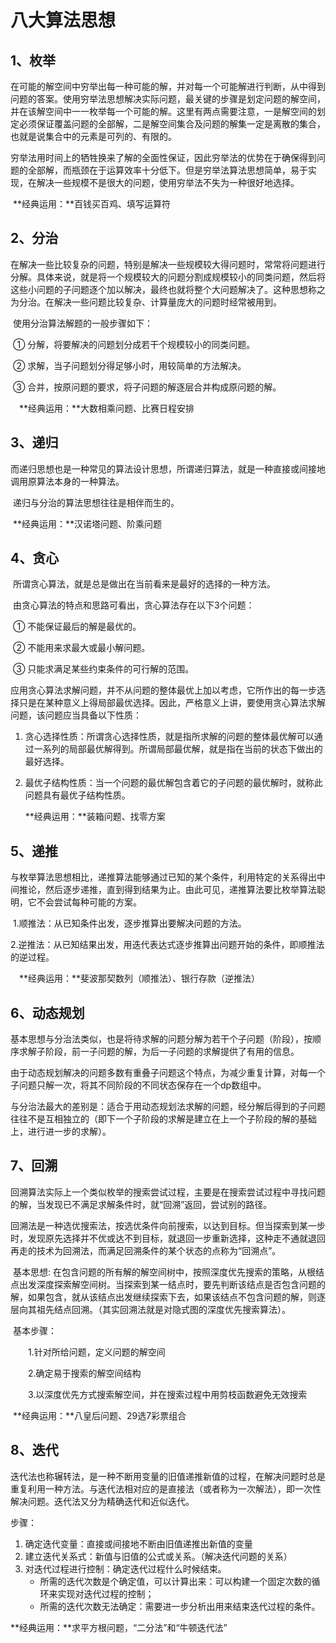 # 八大算法思想

## 1、枚举

​	在可能的解空间中穷举出每一种可能的解，并对每一个可能解进行判断，从中得到问题的答案。使用穷举法思想解决实际问题，最关键的步骤是划定问题的解空间，并在该解空间中一一枚举每一个可能的解。这里有两点需要注意，一是解空间的划定必须保证覆盖问题的全部解，二是解空间集合及问题的解集一定是离散的集合，也就是说集合中的元素是可列的、有限的。

​	穷举法用时间上的牺牲换来了解的全面性保证，因此穷举法的优势在于确保得到问题的全部解，而瓶颈在于运算效率十分低下。但是穷举法算法思想简单，易于实现，在解决一些规模不是很大的问题，使用穷举法不失为一种很好地选择。

​	**经典运用：**百钱买百鸡、填写运算符



## 2、分治

​	在解决一些比较复杂的问题，特别是解决一些规模较大得问题时，常常将问题进行分解。具体来说，就是将一个规模较大的问题分割成规模较小的同类问题，然后将这些小问题的子问题逐个加以解决，最终也就将整个大问题解决了。这种思想称之为分治。在解决一些问题比较复杂、计算量庞大的问题时经常被用到。

​	使用分治算法解题的一般步骤如下：

​		① 分解，将要解决的问题划分成若干个规模较小的同类问题。

​		② 求解，当子问题划分得足够小时，用较简单的方法解决。

​		③ 合并，按原问题的要求，将子问题的解逐层合并构成原问题的解。

　**经典运用：**大数相乘问题、比赛日程安排



## 3、递归

​	而递归思想也是一种常见的算法设计思想，所谓递归算法，就是一种直接或间接地调用原算法本身的一种算法。

​	递归与分治的算法思想往往是相伴而生的。

​	**经典运用：**汉诺塔问题、阶乘问题



## 4、贪心

​	所谓贪心算法，就是总是做出在当前看来是最好的选择的一种方法。

​	由贪心算法的特点和思路可看出，贪心算法存在以下3个问题：

​		① 不能保证最后的解是最优的。

​		② 不能用来求最大或最小解问题。

​		③ 只能求满足某些约束条件的可行解的范围。

​	应用贪心算法求解问题，并不从问题的整体最优上加以考虑，它所作出的每一步选择只是在某种意义上得局部最优选择。因此，严格意义上讲，要使用贪心算法求解问题，该问题应当具备以下性质：

1. 贪心选择性质：所谓贪心选择性质，就是指所求解的问题的整体最优解可以通过一系列的局部最优解得到。所谓局部最优解，就是指在当前的状态下做出的最好选择。

2. 最优子结构性质：当一个问题的最优解包含着它的子问题的最优解时，就称此问题具有最优子结构性质。

    **经典运用：**装箱问题、找零方案



## 5、递推

​	与枚举算法思想相比，递推算法能够通过已知的某个条件，利用特定的关系得出中间推论，然后逐步递推，直到得到结果为止。由此可见，递推算法要比枚举算法聪明，它不会尝试每种可能的方案。

​	1.顺推法：从已知条件出发，逐步推算出要解决问题的方法。

​	2.逆推法：从已知结果出发，用迭代表达式逐步推算出问题开始的条件，即顺推法的逆过程。

　**经典运用：**斐波那契数列（顺推法）、银行存款（逆推法）



## 6、动态规划

​	基本思想与分治法类似，也是将待求解的问题分解为若干个子问题（阶段），按顺序求解子阶段，前一子问题的解，为后一子问题的求解提供了有用的信息。

​	由于动态规划解决的问题多数有重叠子问题这个特点，为减少重复计算，对每一个子问题只解一次，将其不同阶段的不同状态保存在一个dp数组中。

​	与分治法最大的差别是：适合于用动态规划法求解的问题，经分解后得到的子问题往往不是互相独立的（即下一个子阶段的求解是建立在上一个子阶段的解的基础上，进行进一步的求解）。



## 7、回溯

​	回溯算法实际上一个类似枚举的搜索尝试过程，主要是在搜索尝试过程中寻找问题的解，当发现已不满足求解条件时，就“回溯”返回，尝试别的路径。

​	回溯法是一种选优搜索法，按选优条件向前搜索，以达到目标。但当探索到某一步时，发现原先选择并不优或达不到目标，就退回一步重新选择，这种走不通就退回再走的技术为回溯法，而满足回溯条件的某个状态的点称为“回溯点”。

​	基本思想: 在包含问题的所有解的解空间树中，按照深度优先搜索的策略，从根结点出发深度探索解空间树。当探索到某一结点时，要先判断该结点是否包含问题的解，如果包含，就从该结点出发继续探索下去，如果该结点不包含问题的解，则逐层向其祖先结点回溯。（其实回溯法就是对隐式图的深度优先搜索算法）。

​	基本步骤：

　　1.针对所给问题，定义问题的解空间

　　2.确定易于搜索的解空间结构

　　3.以深度优先方式搜索解空间，并在搜索过程中用剪枝函数避免无效搜索

​	**经典运用：**八皇后问题、29选7彩票组合



## 8、迭代

​	迭代法也称辗转法，是一种不断用变量的旧值递推新值的过程，在解决问题时总是重复利用一种方法。与迭代法相对应的是直接法（或者称为一次解法），即一次性解决问题。迭代法又分为精确迭代和近似迭代。

步骤：

1. 确定迭代变量：直接或间接地不断由旧值递推出新值的变量
2. 建立迭代关系式：新值与旧值的公式或关系。（解决迭代问题的关系）
3. 对迭代过程进行控制：确定迭代过程什么时候结束。
    - 所需的迭代次数是个确定值，可以计算出来：可以构建一个固定次数的循环来实现对迭代过程的控制；
    - 所需的迭代次数无法确定：需要进一步分析出用来结束迭代过程的条件。

**经典运用：**求平方根问题，“二分法”和“牛顿迭代法”